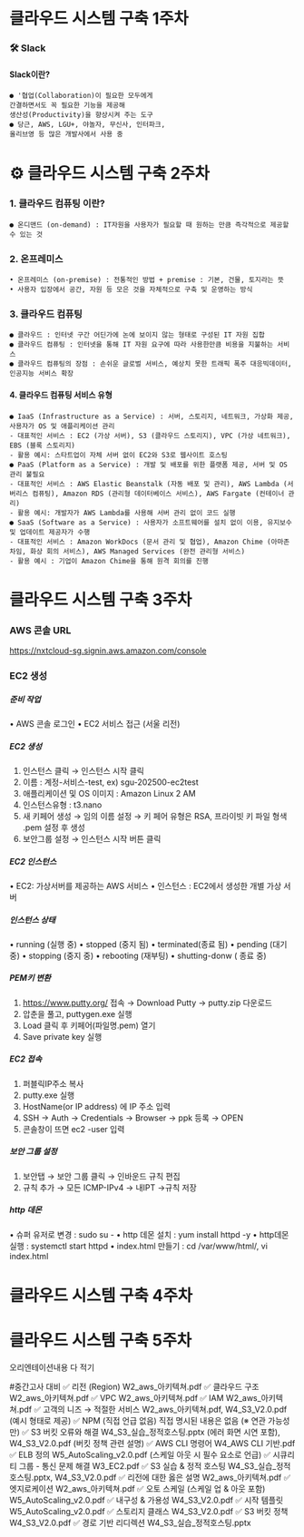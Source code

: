 # 클라우드 시스템 구축 1주차
### 🛠️ Slack
#### Slack이란?
    ● '협업(Collaboration)이 필요한 모두에게
    간결하면서도 꼭 필요한 기능을 제공해
    생산성(Productivity)을 향상시켜 주는 도구
    ● 당근, AWS, LGU+, 야놀자, 무신사, 인터파크,
    올리브영 등 많은 개발사에서 사용 중

# ⚙ 클라우드 시스템 구축 2주차
### 1. 클라우드 컴퓨팅 이란?
    ● 온디맨드 (on-demand) : IT자원을 사용자가 필요할 때 원하는 만큼 즉각적으로 제공할 수 있는 것
### 2. 온프레미스
    • 온프레미스 (on-premise) : 전통적인 방법 + premise : 기본, 건물, 토지라는 뜻
    • 사용자 입장에서 공간, 자원 등 모은 것을 자체적으로 구축 및 운영하는 방식
### 3. 클라우드 컴퓨팅
    ● 클라우드 : 인터넷 구간 어딘가에 논에 보이지 않는 형태로 구성된 IT 자원 집합
    ● 클라우드 컴퓨팅 : 인터넷을 통해 IT 자원 요구에 따라 사용한만큼 비용을 지불하는 서비스
    ● 클라우드 컴퓨팅의 장점 : 손쉬운 글로벌 서비스, 예상치 못한 트래픽 폭주 대응빅데이터, 인공지능 서비스 확장
#### 4. 클라우드 컴퓨팅 서비스 유형
    ● IaaS (Infrastructure as a Service) : 서버, 스토리지, 네트워크, 가상화 제공, 사용자가 OS 및 애플리케이션 관리
    - 대표적인 서비스 : EC2 (가상 서버), S3 (클라우드 스토리지), VPC (가상 네트워크), EBS (블록 스토리지)
    - 활용 예시: 스타트업이 자체 서버 없이 EC2와 S3로 웹사이트 호스팅
    ● PaaS (Platform as a Service) : 개발 및 배포를 위한 플랫폼 제공, 서버 및 OS 관리 불필요
    - 대표적인 서비스 : AWS Elastic Beanstalk (자동 배포 및 관리), AWS Lambda (서버리스 컴퓨팅), Amazon RDS (관리형 데이터베이스 서비스), AWS Fargate (컨테이너 관리)
    - 활용 예시: 개발자가 AWS Lambda를 사용해 서버 관리 없이 코드 실행
    ● SaaS (Software as a Service) : 사용자가 소프트웨어를 설치 없이 이용, 유지보수 및 업데이트 제공자가 수행
    - 대표적인 서비스 : Amazon WorkDocs (문서 관리 및 협업), Amazon Chime (아마존 차임, 화상 회의 서비스), AWS Managed Services (완전 관리형 서비스)
    - 활용 예시 : 기업이 Amazon Chime을 통해 원격 회의를 진행

# 클라우드 시스템 구축 3주차
### AWS 콘솔 URL
<https://nxtcloud-sg.signin.aws.amazon.com/console>
### EC2 생성
##### 준비 작업
• AWS 콘솔 로그인
• EC2 서비스 접근 (서울 리전)
##### EC2 생성
1. 인스턴스 클릭 → 인스턴스 시작 클릭
2. 이름 : 계정-서비스-test, ex) sgu-202500-ec2test
3. 애플리케이션 및 OS 이미지 : Amazon Linux 2 AM
4. 인스턴스유형 : t3.nano
5. 새 키페어 생성 → 임의 이름 설정 → 키 페어 유형은 RSA, 프라이빗 키 파일 형색 .pem 설정 후 생성
6. 보안그룹 설정 → 인스턴스 시작 버튼 클릭
##### EC2 인스턴스
• EC2: 가상서버를 제공하는 AWS 서비스
• 인스턴스 : EC2에서 생성한 개별 가상 서버
##### 인스턴스 상태
• running (실행 중)
• stopped (중지 됨)
• terminated(종료 됨)
• pending (대기 중)
• stopping (중지 중)
• rebooting (재부팅)
• shutting-donw ( 종료 중)
##### PEM키 변환
1. <https://www.putty.org/> 접속 → Download Putty → putty.zip 다운로드
2. 압춘을 풀고, puttygen.exe 실행
3. Load 클릭 후 키페어(파일명.pem) 열기
4. Save private key 실행
##### EC2 접속
1. 퍼블릭IP주소 복사
2. putty.exe 실행
3. HostName(or IP address) 에 IP 주소 입력
4. SSH → Auth → Credentials → Browser → ppk 등록 → OPEN
5. 콘솔창이 뜨면 ec2 -user 입력
##### 보안 그룹 설정
1. 보안탭 → 보안 그룹 클릭 → 인바운드 규칙 편집
2. 규칙 추가 → 모든 ICMP-IPv4 → 내IPT →규칙 저장
##### http 데몬
• 슈퍼 유저로 변경 : sudo su -
• http 데몬 설치 : yum install httpd -y
• http데몬 실행 : systemctl start httpd
• index.html 만들기 : cd /var/www/html/, vi index.html

# 클라우드 시스템 구축 4주차

# 클라우드 시스템 구축 5주차
오리엔테이션내용 다 적기

#중간고사 대비
✅ 리전 (Region)	W2_aws_아키텍쳐.pdf
✅ 클라우드 구조	W2_aws_아키텍쳐.pdf
✅ VPC	W2_aws_아키텍쳐.pdf
✅ IAM	W2_aws_아키텍쳐.pdf
✅ 고객의 니즈 → 적절한 서비스	W2_aws_아키텍쳐.pdf, W4_S3_V2.0.pdf (예시 형태로 제공)
✅ NPM (직접 언급 없음)	직접 명시된 내용은 없음 (※ 연관 가능성만)
✅ S3 버킷 오류와 해결	W4_S3_실습_정적호스팅.pptx (에러 화면 시연 포함), W4_S3_V2.0.pdf (버킷 정책 관련 설명)
✅ AWS CLI 명령어	W4_AWS CLI 기반.pdf
✅ ELB 정의	W5_AutoScaling_v2.0.pdf (스케일 아웃 시 필수 요소로 언급)
✅ 시큐리티 그룹 - 통신 문제 해결	W3_EC2.pdf
✅ S3 실습 & 정적 호스팅	W4_S3_실습_정적호스팅.pptx, W4_S3_V2.0.pdf
✅ 리전에 대한 옳은 설명	W2_aws_아키텍쳐.pdf
✅ 엣지로케이션	W2_aws_아키텍쳐.pdf
✅ 오토 스케일 (스케일 업 & 아웃 포함)	W5_AutoScaling_v2.0.pdf
✅ 내구성 & 가용성	W4_S3_V2.0.pdf
✅ 시작 템플릿	W5_AutoScaling_v2.0.pdf
✅ 스토리지 클래스	W4_S3_V2.0.pdf
✅ S3 버킷 정책	W4_S3_V2.0.pdf
✅ 경로 기반 리디렉션	W4_S3_실습_정적호스팅.pptx
